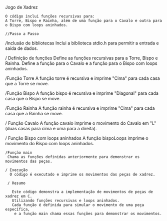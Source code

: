 Jogo de Xadrez

    O código inclui funções recursivas para:
    A Torre, Bispo e Rainha, além de uma função para o Cavalo e outra para o Bispo com loops aninhados.

    //Passo a Passo 

  /Inclusão de bibliotecas
   Inclui a biblioteca stdio.h para permitir a entrada e saída de dados.
 
  / Definição de funções
   Define as funções recursivas para a Torre, Bispo e Rainha.
   Define a função para o Cavalo e a função para o Bispo com loops aninhados.
 
  /Função Torre 
    A função torre é recursiva e imprime "Cima" para cada casa que a Torre se move.
 
   /Função Bispo
    A função bispo é recursiva e imprime "Diagonal" para cada casa que o Bispo se move.
 
   /Função Rainha 
    A função rainha é recursiva e imprime "Cima" para cada casa que a Rainha se move.
 
   / Função Cavalo 
     A função cavalo imprime o movimento do Cavalo em "L" (duas casas para cima e uma para a direita).
 
   / Função Bispo com loops aninhados
     A função bispoLoops imprime o movimento do Bispo com loops aninhados.
 
    /Função main
     Chama as funções definidas anteriormente para demonstrar os movimentos das peças.
 
    / Execução 
      O código é executado e imprime os movimentos das peças de xadrez.

     / Resumo 

       Este código demonstra a implementação de movimentos de peças de xadrez em C.
       Utilizando funções recursivas e loops aninhados.
       Cada função é definida para simular o movimento de uma peça específica, 
        e a função main chama essas funções para demonstrar os movimentos.